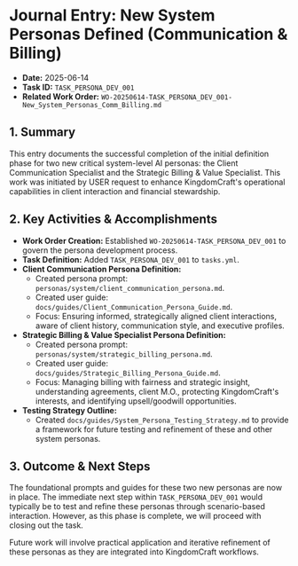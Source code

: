# Journal Entry: New System Personas Defined (Communication & Billing)

*   **Date:** 2025-06-14
*   **Task ID:** `TASK_PERSONA_DEV_001`
*   **Related Work Order:** `WO-20250614-TASK_PERSONA_DEV_001-New_System_Personas_Comm_Billing.md`

## 1. Summary

This entry documents the successful completion of the initial definition phase for two new critical system-level AI personas: the Client Communication Specialist and the Strategic Billing & Value Specialist. This work was initiated by USER request to enhance KingdomCraft's operational capabilities in client interaction and financial stewardship.

## 2. Key Activities & Accomplishments

*   **Work Order Creation:** Established `WO-20250614-TASK_PERSONA_DEV_001` to govern the persona development process.
*   **Task Definition:** Added `TASK_PERSONA_DEV_001` to `tasks.yml`.
*   **Client Communication Persona Definition:**
    *   Created persona prompt: `personas/system/client_communication_persona.md`.
    *   Created user guide: `docs/guides/Client_Communication_Persona_Guide.md`.
    *   Focus: Ensuring informed, strategically aligned client interactions, aware of client history, communication style, and executive profiles.
*   **Strategic Billing & Value Specialist Persona Definition:**
    *   Created persona prompt: `personas/system/strategic_billing_persona.md`.
    *   Created user guide: `docs/guides/Strategic_Billing_Persona_Guide.md`.
    *   Focus: Managing billing with fairness and strategic insight, understanding agreements, client M.O., protecting KingdomCraft's interests, and identifying upsell/goodwill opportunities.
*   **Testing Strategy Outline:**
    *   Created `docs/guides/System_Persona_Testing_Strategy.md` to provide a framework for future testing and refinement of these and other system personas.

## 3. Outcome & Next Steps

The foundational prompts and guides for these two new personas are now in place. The immediate next step within `TASK_PERSONA_DEV_001` would typically be to test and refine these personas through scenario-based interaction. However, as this phase is complete, we will proceed with closing out the task.

Future work will involve practical application and iterative refinement of these personas as they are integrated into KingdomCraft workflows.
